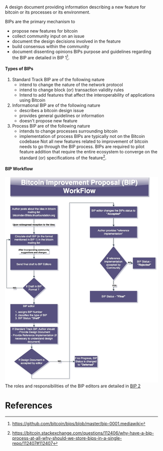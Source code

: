 A design document providing information describing a new feature for bitcoin or its processes or its environment. 

BIPs are the primary mechanism to 
- propose new features for bitcoin
- collect community input on an issue
- document the design decisions involved in the feature
- build consensus within the community
- document dissenting opinions
BIPs purpose and guidelines regarding the BIP are detailed in BIP 1[^1]. 
#### Types of BIPs
1. Standard Track BIP are of the following nature
	- intend to change the nature of the network protocol
	- intend to change block (or) transaction validity rules
	- Intend to add features that affect the interoperability of applications using Bitcoin 
2. Informational BIP are of the following nature
	- describes a bitcoin design issue
	- provides general guidelines or information 
	- doesn't propose new feature
3. Process BIP are of the following nature
	- intends to change processes surrounding bitcoin 
	- implementation of process BIPs are typically not on the Bitcoin codebase
Not all new features related to improvement of bitcoin needs to go through the BIP process. BIPs are required to pilot feature addition that require the entire ecosystem to converge on the standard (or) specifications of the feature[^2].
#### BIP Workflow
![](images/BIPworkflow.jpg)
<br>The roles and responsibilities of the BIP editors are detailed in [BIP 2](BIP%202.md)
# References

[^1]: https://github.com/bitcoin/bips/blob/master/bip-0001.mediawiki
[^2]:  https://bitcoin.stackexchange.com/questions/112406/why-have-a-bip-process-at-all-why-should-we-store-bips-in-a-single-repo/112407#112407